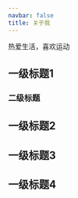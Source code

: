 ```yaml
---
navbar: false
title: 关于我
---
```


热爱生活，喜欢运动  

## 一级标题1  

### 二级标题  

## 一级标题2  

## 一级标题3  

## 一级标题4  
